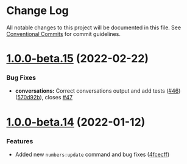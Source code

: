 # Change Log

All notable changes to this project will be documented in this file.
See [Conventional Commits](https://conventionalcommits.org) for commit guidelines.

# [1.0.0-beta.15](https://github.com/Vonage/vonage-cli/compare/@vonage/cli-plugin-conversations@1.0.0-beta.14...@vonage/cli-plugin-conversations@1.0.0-beta.15) (2022-02-22)


### Bug Fixes

* **conversations:** Correct conversations output and add tests ([#46](https://github.com/Vonage/vonage-cli/issues/46)) ([570d92b](https://github.com/Vonage/vonage-cli/commit/570d92b86cc6efa05d9aed52fff56df2ce4d0cdb)), closes [#47](https://github.com/Vonage/vonage-cli/issues/47)





# [1.0.0-beta.14](https://github.com/Vonage/vonage-cli/compare/@vonage/cli-plugin-conversations@1.0.0-beta.13...@vonage/cli-plugin-conversations@1.0.0-beta.14) (2022-01-12)


### Features

* Added new `numbers:update` command and bug fixes ([4fcecff](https://github.com/Vonage/vonage-cli/commit/4fcecffc5fc11ef43f131393805f8c80f59b4d00))
